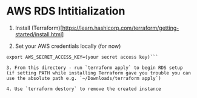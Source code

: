 # AWS RDS Intitialization

1. Install (Terraform)[https://learn.hashicorp.com/terraform/getting-started/install.html]

2. Set your AWS credentials locally (for now)
```export AWS_ACCESS_KEY_ID=(your access key id)
export AWS_SECRET_ACCESS_KEY=(your secret access key)```

3. From this directory - run `terraform apply` to begin RDS setup
(if setting PATH while installing Terraform gave you trouble you can use the absolute path e.g. `~/Downloads/terraform apply`)

4. Use `terraform destory` to remove the created instance